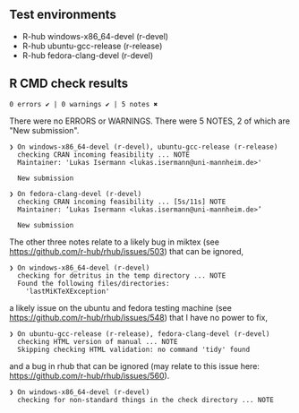 ## Test environments
- R-hub windows-x86_64-devel (r-devel)
- R-hub ubuntu-gcc-release (r-release)
- R-hub fedora-clang-devel (r-devel)


## R CMD check results

```
0 errors ✔ | 0 warnings ✔ | 5 notes ✖
```

There were no ERRORS or WARNINGS. There were 5 NOTES, 2 of which are "New submission". 

```
❯ On windows-x86_64-devel (r-devel), ubuntu-gcc-release (r-release)
  checking CRAN incoming feasibility ... NOTE
  Maintainer: 'Lukas Isermann <lukas.isermann@uni-mannheim.de>'
  
  New submission
  
❯ On fedora-clang-devel (r-devel)
  checking CRAN incoming feasibility ... [5s/11s] NOTE
  Maintainer: ‘Lukas Isermann <lukas.isermann@uni-mannheim.de>’
  
  New submission
```

The other three notes relate to a likely bug in miktex (see https://github.com/r-hub/rhub/issues/503) that can be ignored,

```
❯ On windows-x86_64-devel (r-devel)
  checking for detritus in the temp directory ... NOTE
  Found the following files/directories:
    'lastMiKTeXException'
```

a likely issue on the ubuntu and fedora testing machine (see https://github.com/r-hub/rhub/issues/548) that I have no power to fix,

```
❯ On ubuntu-gcc-release (r-release), fedora-clang-devel (r-devel)
  checking HTML version of manual ... NOTE
  Skipping checking HTML validation: no command 'tidy' found
```

and a bug in rhub that can be ignored (may relate to this issue here: https://github.com/r-hub/rhub/issues/560). 


```
❯ On windows-x86_64-devel (r-devel)
  checking for non-standard things in the check directory ... NOTE
```

